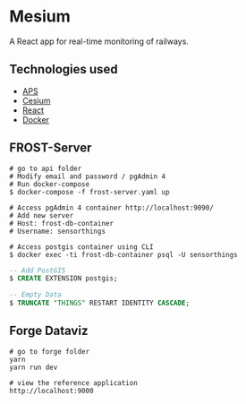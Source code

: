 # Mesium

A React app for real-time monitoring of railways.

## Technologies used

- [APS](https://aps.autodesk.com/)
- [Cesium](https://cesium.com/)
- [React](https://reactjs.org/)
- [Docker](https://www.docker.com/)

## FROST-Server

``` shell
# go to api folder
# Modify email and password / pgAdmin 4
# Run docker-compose
$ docker-compose -f frost-server.yaml up

# Access pgAdmin 4 container http://localhost:9090/
# Add new server 
# Host: frost-db-container
# Username: sensorthings

# Access postgis container using CLI
$ docker exec -ti frost-db-container psql -U sensorthings
```

``` sql
-- Add PostGIS
$ CREATE EXTENSION postgis;

-- Empty Data
$ TRUNCATE "THINGS" RESTART IDENTITY CASCADE;
```

## Forge Dataviz

``` shell
# go to forge folder
yarn
yarn run dev

# view the reference application
http://localhost:9000
```
